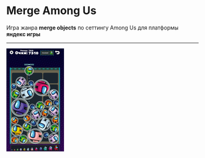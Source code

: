 # Merge Among Us

Игра жанра **merge objects** по сеттингу Among Us для платформы **яндекс игры**

---

<img src="https://github.com/Eipix/AmongUsMergeObjects/blob/main/docs/orig.png" style="width: 30%; height: 30%;">
